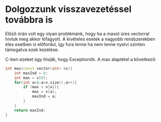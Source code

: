 # Dolgozzunk visszavezetéssel továbbra is

Előző órán volt egy olyan problémánk, hogy ha a maxot üres vectorral hívtuk meg akkor kifagyott. A kivételes esetek a nagyobb rendszerekben éles esetben is előfordul, így fura lenne ha nem lenne nyelvi szinten támogatva ezek kezelése.

C-ben ezeket úgy hívják, hogy Exceptionök. A max alaptétel a következő:
```c++
int max(const vector<int> &v){
    int maxInd = 0;
    int max = v[0];
    for(int a=0;a<v.size();a++){
        if (max < v[a]){
            max = v[a];
            maxInd = a;
        }
    }
    return maxInd;
}
```
